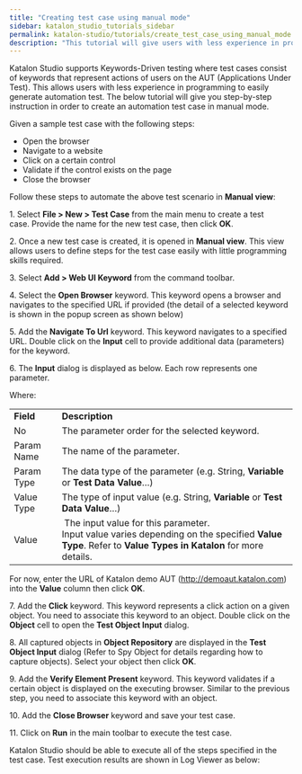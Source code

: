 ```yaml
---
title: "Creating test case using manual mode"
sidebar: katalon_studio_tutorials_sidebar
permalink: katalon-studio/tutorials/create_test_case_using_manual_mode.html
description: "This tutorial will give users with less experience in programming step-by-step instruction to create an automation test case in manual mode."
---
```

Katalon Studio supports Keywords-Driven testing where test cases consist of keywords that represent actions of users on the AUT (Applications Under Test). This allows users with less experience in programming to easily generate automation test. The below tutorial will give you step-by-step instruction in order to create an automation test case in manual mode.

Given a sample test case with the following steps:

*   Open the browser
*   Navigate to a website
*   Click on a certain control
*   Validate if the control exists on the page
*   Close the browser

Follow these steps to automate the above test scenario in **Manual view**:

1\. Select **File > New > Test Case** from the main menu to create a test case. Provide the name for the new test case, then click **OK**.

2. Once a new test case is created, it is opened in **Manual view**. This view allows users to define steps for the test case easily with little programming skills required.

3. Select **Add > Web UI Keyword** from the command toolbar.

4\. Select the **Open Browser** keyword. This keyword opens a browser and navigates to the specified URL if provided (the detail of a selected keyword is shown in the popup screen as shown below)

5\. Add the **Navigate To Url** keyword. This keyword navigates to a specified URL. Double click on the **Input** cell to provide additional data (parameters) for the keyword.

6\. The **Input** dialog is displayed as below. Each row represents one parameter.

Where:

<table><tbody><tr><td><strong>Field</strong></td><td><strong>Description</strong></td></tr><tr><td>No</td><td><span>The parameter order for the selected keyword.</span></td></tr><tr><td>Param Name</td><td>The name of the parameter.</td></tr><tr><td>Param Type</td><td><span>The data type of the parameter</span> (e.g. String,<span><strong> <span><a>Variable</a></span></strong></span> or <span><strong><span><a>Test Data Value</a></span></strong></span>…)</td></tr><tr><td>Value Type</td><td>The type of input value (e.g. String,<strong> <a>Variable</a></strong><span> or </span><span><strong><span><a>Test Data Value</a></span></strong></span><span>…)</span></td></tr><tr><td>Value</td><td>&nbsp;The input value for this parameter.<br>Input value varies <span>depending on the specified</span> <strong>Value Type</strong>. Refer to <strong><span><span><a>Value Types in Katalon</a></span></span></strong> for more details.</td></tr></tbody></table>

For now, enter the URL of Katalon demo AUT (http://demoaut.katalon.com) into the **Value** column then click **OK**.

7\. Add the **Click** keyword. This keyword represents a click action on a given object. You need to associate this keyword to an object. Double click on the **Object** cell to open the **Test Object Input** dialog.

8\. All captured objects in **Object Repository** are displayed in the **Test Object Input** dialog (Refer to Spy Object for details regarding how to capture objects). Select your object then click **OK**.

9\. Add the **Verify Element Present** keyword. This keyword validates if a certain object is displayed on the executing browser. Similar to the previous step, you need to associate this keyword with an object.

10\. Add the **Close Browser** keyword and save your test case.

11\. Click on **Run** in the main toolbar to execute the test case.

Katalon Studio should be able to execute all of the steps specified in the test case. Test execution results are shown in Log Viewer as below: